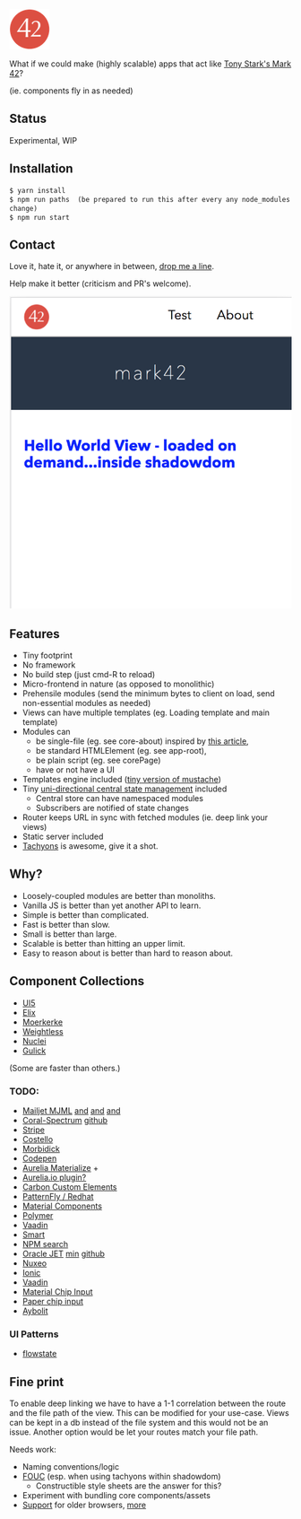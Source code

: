
![Mark 42](https://github.com/timsim00/mark42/raw/master/assets/icon.png "Mark 42")


What if we could make (highly scalable) apps that act like [Tony Stark's Mark 42](https://youtu.be/bvwnbrrIvmA?t=100)?

(ie. components fly in as needed)


## Status
Experimental, WIP


## Installation

```
$ yarn install
$ npm run paths  (be prepared to run this after every any node_modules change)
$ npm run start
```


## Contact
Love it, hate it, or anywhere in between, [drop me a line](https://drew-simmons.grapedrop.com/).

Help make it better (criticism and PR's welcome).


![Mark 42 Screenshot](https://github.com/timsim00/mark42/raw/master/screenshot42.png "Mark 42 Small Device")


## Features

- Tiny footprint
- No framework
- No build step (just cmd-R to reload)
- Micro-frontend in nature (as opposed to monolithic)
- Prehensile modules (send the minimum bytes to client on load, send non-essential modules as needed)
- Views can have multiple templates (eg. Loading template and main template)
- Modules can
  - be single-file (eg. see core-about) inspired by [this article](https://medium.com/content-uneditable/implementing-single-file-web-components-22adeaa0cd17),
  - be standard HTMLElement (eg. see app-root),
  - be plain script (eg. see corePage)
  - have or not have a UI
- Templates engine included ([tiny version of mustache](https://github.com/aishikaty/tiny-mustache))
- Tiny [uni-directional central state management](https://github.com/timsim00/slots) included
  - Central store can have namespaced modules
  - Subscribers are notified of state changes
- Router keeps URL in sync with fetched modules (ie. deep link your views)
- Static server included
- [Tachyons](http://tachyons.io/) is awesome, give it a shot.


## Why?

- Loosely-coupled modules are better than monoliths.
- Vanilla JS is better than yet another API to learn.
- Simple is better than complicated.
- Fast is better than slow.
- Small is better than large.
- Scalable is better than hitting an upper limit.
- Easy to reason about is better than hard to reason about.

## Component Collections

- [UI5](https://sap.github.io/ui5-webcomponents/playground/)
- [Elix](https://component.kitchen/elix)
- [Moerkerke](https://dannymoerkerke.github.io/material-webcomponents)
- [Weightless](https://weightless.dev/elements)
- [Nuclei](https://github.com/nuclei/material-input)
- [Gulick](https://www.npmjs.com/package/chip-input)

(Some are faster than others.)

### TODO:
- [Mailjet MJML](https://github.com/mjmlio/mjml/tree/master/packages) [and](https://mjml.io/documentation/#standard-body-components) [and](https://github.com/artf/grapesjs-mjml) [and](https://grapesjs.com/demo-mjml.html)
- [Coral-Spectrum](https://github.com/adobe/coral-spectrum) [github](https://github.com/adobe/coral-spectrum)
- [Stripe](https://stripe.com/payments/elements)
- [Costello](https://github.com/MikeCostello/bootstrap-web-components/tree/master/js)
- [Morbidick](https://github.com/morbidick/bootstrap-webcomponents/tree/master/elements)
- [Codepen](https://codepen.io/search/pens?q=web%20component&page=1&order=popularity&depth=everything)
- [Aurelia Materialize](http://aurelia-ui-toolkits.github.io/demo-materialize/#/samples/catalog) +
- [Aurelia.io plugin?](https://github.com/aurelia/web-components)
- [Carbon Custom Elements](https://carbon-custom-elements.netlify.com)
- [PatternFly / Redhat](https://github.com/patternfly/patternfly-elements/tree/master/elements)
- [Material Components](https://github.com/material-components/material-components-web-components/tree/master/demos)
- [Polymer](https://github.com/PolymerElements)
- [Vaadin](https://github.com/vaadin/vaadin)
- [Smart](https://github.com/HTMLElements)
- [NPM search](https://www.npmjs.com/search?q=web%20component%20collection)
- [Oracle JET](https://www.oracle.com/webfolder/technetwork/jet/jetCookbook.html) [min](https://www.oracle.com/webfolder/technetwork/jet/oj/v7.0.1/3rdparty/webcomponents/custom-elements.min.js) [github](https://github.com/oracle/oraclejet)
- [Nuxeo](https://github.com/nuxeo/nuxeo-elements/tree/master/ui)
- [Ionic](https://github.com/ionic-team/ionic/tree/master/core)
- [Vaadin](https://github.com/vaadin/vaadin-core/blob/master/vaadin-core.js)
- [Material Chip Input](https://www.npmjs.com/package/material-ui-chip-input)
- [Paper chip input](https://www.npmjs.com/package/@advanced-rest-client/paper-chip-input)
- [Aybolit](https://github.com/web-padawan/aybolit)


### UI Patterns
- [flowstate](https://miksovsky.blogs.com/flowstate/2013/07/how-many-general-purpose-ui-components.html)


## Fine print

To enable deep linking we have to have a 1-1 correlation between the route and the file path of the view.  This can be modified for your use-case.  Views can be kept in a db instead of the file system and this would not be an issue.  Another option would be let your routes match your file path.

Needs work:
- Naming conventions/logic
- [FOUC](https://en.wikipedia.org/wiki/Flash_of_unstyled_content) (esp. when using tachyons within shadowdom)
  - Constructible style sheets are the answer for this?
- Experiment with bundling core components/assets
- [Support](https://github.com/WebReflection/document-register-element) for older browsers, [more](https://github.com/webcomponents/webcomponentsjs)
